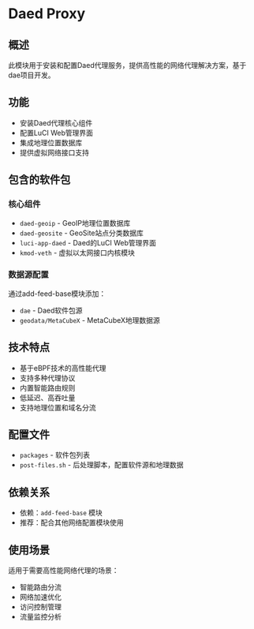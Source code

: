 # Daed Proxy

## 概述

此模块用于安装和配置Daed代理服务，提供高性能的网络代理解决方案，基于dae项目开发。

## 功能

- 安装Daed代理核心组件
- 配置LuCI Web管理界面
- 集成地理位置数据库
- 提供虚拟网络接口支持

## 包含的软件包

### 核心组件
- `daed-geoip` - GeoIP地理位置数据库
- `daed-geosite` - GeoSite站点分类数据库
- `luci-app-daed` - Daed的LuCI Web管理界面
- `kmod-veth` - 虚拟以太网接口内核模块

### 数据源配置
通过add-feed-base模块添加：
- `dae` - Daed软件包源
- `geodata/MetaCubeX` - MetaCubeX地理数据源

## 技术特点

- 基于eBPF技术的高性能代理
- 支持多种代理协议
- 内置智能路由规则
- 低延迟、高吞吐量
- 支持地理位置和域名分流

## 配置文件

- `packages` - 软件包列表
- `post-files.sh` - 后处理脚本，配置软件源和地理数据

## 依赖关系

- 依赖：`add-feed-base` 模块
- 推荐：配合其他网络配置模块使用

## 使用场景

适用于需要高性能网络代理的场景：
- 智能路由分流
- 网络加速优化
- 访问控制管理
- 流量监控分析